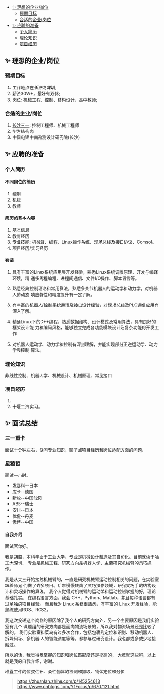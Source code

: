 <!-- TOC GFM -->

* [✨ 理想的企业/岗位](#-理想的企业岗位)
  - [预期目标](#预期目标)
  - [合适的企业/岗位](#合适的企业岗位)
* [✨ 应聘的准备](#-应聘的准备)
  - [个人简历](#个人简历)
  - [理论知识](#理论知识)
  - [项目经历](#项目经历)

<!-- /TOC -->

## ✨ 理想的企业/岗位
### 预期目标
1. 工作地点在**长沙**或**深圳**;
1. 薪资30W+，最好有双休;
1. 岗位: 机械工程、控制、结构设计、高中教师;

### 合适的企业/岗位
1. [长沙三一](http://sanycampus.zhiye.com/index): 控制工程师、机械工程师
1. 华为结构岗
1. 中国电建中南勘测设计研究院(长沙)

## ✨ 应聘的准备
### 个人简历
#### 不同岗位的简历
1. 控制
1. 机械
1. 教师

#### 简历的基本内容
1. 基本信息
1. 教育经历
1. 专业技能: 机械臂、编程、Linux操作系统、现场总线及接口协议、Comsol。
1. 项目经历/实习经历

#### 套话
1. 具有丰富的Linux系统应用层开发经验，熟悉Linux系统调度原理、开发与编译环境，精
   通多线程编程、进程间通信、文件I/O操作、脚本语言等。

1. 熟悉经典控制理论和常用算法，熟悉多关节机器人的运动学和动力学，对机器人的动态
   响应特性和精度提升有一定了解。

1. 有丰富的机器人/控制系统通讯及接口设计经验，对现场总线及PLC通信应用有深入了解。

1. 精通Linux下的C++编程，熟悉数据结构、设计模式及常用算法，具有良好的框架设计能
   力和编码风格，能够独立完成各功能模块设计及复杂功能的开发工作

1. 对机器人运动学、动力学和控制有深刻理解，并能实现部分正逆运动学、动力学和控制
   算法。

### 理论知识
非线性控制、机器人学、机械设计、机械原理、常见接口

### 项目经历
1. 
1. 十堰二汽实习。


✨ 面试总结
-----------
### 三一重卡
面试十分钟左右，没问专业知识，聊了点项目经历和岗位适配方面的问题。

### 星猿哲
面试一小时。

* 发那科--日本
* 库卡--德国
* 新松--中国沈阳
* ABB--瑞士
* 安川--日本
* 优傲--丹麦
* 傲博--中国

#### 自我介绍
面试官你好。

我是胡韶，本科毕业于工业大学，专业是机械设计制造及其自动化。目前就读于哈工大深圳，
专业是机械工程，研究方向是机器人学，主要研究机械臂的灵巧操作。

我是从大三开始接触机械臂的，一直是研究机械臂运动控制相关的问题，在实验室跟着师兄
们做了许多项目。后来慢慢转向了灵巧操作领域，研究灵巧手的结构设计和灵巧操作的算法。
我个人觉得对机械臂的运动学和运动控制掌握的好，理论基础扎实。
在编程语言方面，我会 C++、Python、Matlab，并且每种语言都有过单独的项目经验。
而且我对 Linux 系统很熟悉，有丰富的 Linux 开发经验，能熟练使用ROS、ROS2。

我这次投递这个岗位的原因除了我个人的研究方向外，另一个主要原因是我们实验室有几个
课题组的研究方向都是面向物流场景的，所以我对物流场景还是比较了解的。
我们实验室和菜鸟有过多次合作，包括包裹的定位和识别、移动机器人、拆垛码垛、多机器
人的智能调度等等，都参与过研究设计。我也都或多或少地接触过。

所以的话，我觉得我掌握的知识和岗位匹配度还是挺高的，
大概就这些吧，以上就是我的自我介绍，谢谢。


堆叠工件的位姿估计、柔性物体的检测和抓取、物体定位和分拣

> https://zhuanlan.zhihu.com/p/145254613
> https://www.cnblogs.com/Y1Focus/p/6707121.html

